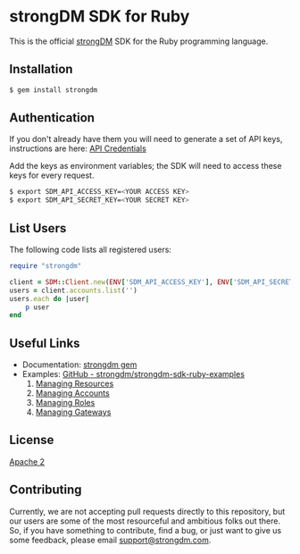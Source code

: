 # strongDM SDK for Ruby

This is the official [strongDM](https://www.strongdm.com/) SDK for the Ruby programming language.

## Installation

```bash
$ gem install strongdm
```

## Authentication

If you don't already have them you will need to generate a set of API keys, instructions are here: [API Credentials](https://www.strongdm.com/docs/admin-guide/api-credentials/)

Add the keys as environment variables; the SDK will need to access these keys for every request.
```bash
$ export SDM_API_ACCESS_KEY=<YOUR ACCESS KEY>
$ export SDM_API_SECRET_KEY=<YOUR SECRET KEY>
```

## List Users
The following code lists all registered users:

```ruby
require "strongdm"

client = SDM::Client.new(ENV['SDM_API_ACCESS_KEY'], ENV['SDM_API_SECRET_KEY'])
users = client.accounts.list('')
users.each do |user|
	p user
end
```

## Useful Links

* Documentation:  [strongdm gem](https://www.rubydoc.info/gems/strongdm)
* Examples: [GitHub - strongdm/strongdm-sdk-ruby-examples](https://github.com/strongdm/strongdm-sdk-ruby-examples)
	1. [Managing Resources](https://github.com/strongdm/strongdm-sdk-ruby-examples/tree/master/1_managing_resources)
	2. [Managing Accounts](https://github.com/strongdm/strongdm-sdk-ruby-examples/tree/master/2_managing_accounts)
	3. [Managing Roles](https://github.com/strongdm/strongdm-sdk-ruby-examples/tree/master/3_managing_roles)
	4. [Managing Gateways](https://github.com/strongdm/strongdm-sdk-ruby-examples/tree/master/4_managing_gateways)

## License

[Apache 2](https://github.com/strongdm/strongdm-sdk-ruby/blob/master/LICENSE)

## Contributing 

Currently, we are not accepting pull requests directly to this repository, but our users are some of the most resourceful and ambitious folks out there. So, if you have something to contribute, find a bug, or just want to give us some feedback, please email <support@strongdm.com>.
